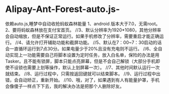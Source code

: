 # Alipay-Ant-Forest-auto.js-
依赖auto.js,睡梦中自动收抢蚂蚁森林能量
1、android 版本大于7.0，无需root。
2、要将蚂蚁森林放在支付宝首页。
//3、默认分辨率为1920*1080，其他分辨率会自动缩放，但是不保证正常运行。如果手机修改了分辨率，需要重启才能正确运行。
//4、请允许打开辅助功能和截屏功能。
//5、默认在7：00~7：30启动的话会一直循环运行到7点30分。如果电量少于20%且没有充电则不运行。
//6、全自动实现上一功能需要自己将脚本设置为定时任务，放入白名单，保险的办法是用Tasker。且不能有锁屏，脚本只能点亮屏幕，但是不会自己解锁（大部分手机即使不设锁也需要上划等操作，默认上划屏幕一次）。
//7、其他时间默认运行一次就结束。
//8、运行过程中，只需按返回键就可以结束脚本。
//9、运行过程中出错，会自动矫正，重新开始。
//10、哦，对了，如果遇到有人有能量护罩，手机会像傻子一样点下下去，我的解决办法是把那个人删除好友。
